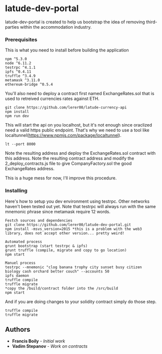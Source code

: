 # latude-dev-portal

latude-dev-portal is created to help us bootstrap the idea of removing third-parties within the accommodation industry.

### Prerequisites

This is what you need to install before building the application

```
npm ^5.3.0
node ^6.11.2
testrpc ^4.1.1
ipfs ^0.4.11
truffle ^3.4.9
metamask ^3.11.0
ethereum-bridge ^0.5.4
```

You'll also need to deploy a contract first named ExchangeRates.sol that is used to retreived currencies rates against ETH. 
``` 
git clone https://github.com/lerer00/latude-currency-api
npm install
npm run dev
```

This will start the api on you localhost, but it's not enough since oraclized need a valid https public endpoint. That's why we need to use a tool like localtunnel(https://www.npmjs.com/package/localtunnel).

```
lt --port 8000
```

Note the resulting address and deploy the ExchangeRates.sol contract with this address. Note the resulting contract address and modify the 2_deploy_contracts.js file to give CompanyFactory.sol the good ExchangeRates address. 

This is a huge mess for now, I'll improve this procedure.

### Installing

Here's how to setup you dev environment using testrpc. Other networks haven't been tested out yet.
Note that testrpc will always run with the same mnemonic phrase since metamask require 12 words.

```
Festch sources and dependencies
git clone https://github.com/lerer00/latude-dev-portal.git
npm install -msvs_version=2015 *this is a problem with the web3 library, does not accept other version... pretty weird!

Automated process
grunt bootstrap (start testrpc & ipfs)
grunt truffle (compile, migrate and copy to go location)
npm start

Manuel process
testrpc --mnemonic "clog banana trophy city sunset busy citizen biology cash orchard better couch" --accounts 50
ipfs daemon
truffle compile
truffle migrate
*copy the /build/contract folder into the /src/build
npm start

```

And if you are doing changes to your solidity contract simply do those step.

```
truffle compile
truffle migrate
```

## Authors

* **Francis Boily** - *Initial work*
* **Vadim Stepanov** - *Work on contracts*

